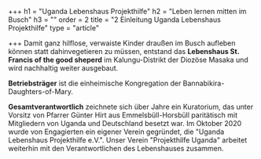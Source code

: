 +++
h1 = "Uganda Lebenshaus Projekthilfe"
h2 = "Leben lernen mitten im Busch"
h3 = ""
order = 2
title = "2 Einleitung Uganda Lebenshaus Projekthilfe"
type = "article"

+++
Damit ganz hilflose, verwaiste Kinder draußen im Busch aufleben können statt dahinvegetieren zu müssen, entstand das **Lebenshaus St. Francis of the good sheperd** im Kalungu-Distrikt der Diozöse Masaka und wird nachhaltig weiter ausgebaut.

**Betriebsträger** ist die einheimische Kongregation der Bannabikira-Daughters-of-Mary.

**Gesamtverantwortlich** zeichnete sich über Jahre ein Kuratorium, das unter Vorsitz von Pfarrer Günter Hirt aus Emmelsbüll-Horsbüll paritätisch mit Mitgliedern von Uganda und Deutschland besetzt war. Im Oktober 2020 wurde von Engagierten ein eigener Verein gegründet, die "Uganda Lebenshaus Projekthilfe e.V.". Unser Verein "Projekthilfe Uganda" arbeitet weiterhin mit den Verantwortlichen des Lebenshauses zusammen.